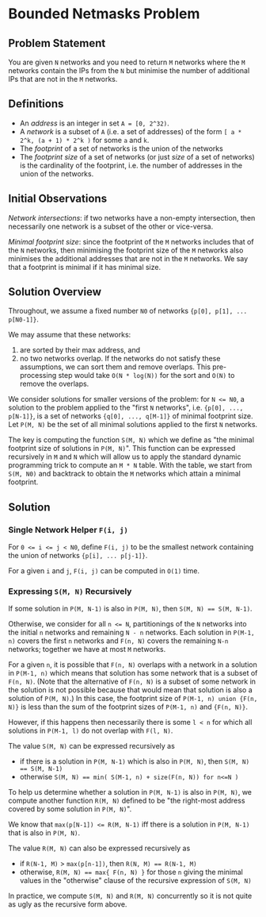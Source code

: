 # Bounded Netmasks Problem

## Problem Statement

You are given `N` networks and you need to return `M` networks where the `M` networks contain the IPs from the `N` but minimise the number of additional IPs that are not in the `M` networks.

## Definitions

* An *address* is an integer in set `A = [0, 2^32)`.
* A *network* is a subset of `A` (i.e. a set of addresses) of the form `[ a * 2^k, (a + 1) * 2^k )` for some `a` and `k`.
* The *footprint* of a set of networks is the union of the networks
* The *footprint size* of a set of networks (or just *size* of a set of networks) is the cardinality of the footprint, i.e. the number of addresses in the union of the networks.
   
## Initial Observations

*Network intersections*: if two networks have a non-empty intersection, then necessarily one network is a subset of the other or vice-versa.

*Minimal footprint size*: since the footprint of the `M` networks includes that of the `N` networks, then minimising the footprint size of the `M` networks also minimises the additional addresses that are not in the `M` networks.  We say that a footprint is minimal if it has minimal size.

## Solution Overview

Throughout, we assume a fixed number `N0` of networks `{p[0], p[1], ... p[N0-1]}`.

We may assume that these networks:
1. are sorted by their max address, and
2. no two networks overlap.
If the networks do not satisfy these assumptions, we can sort them and remove overlaps.  This pre-processing step would take `O(N * log(N))` for the sort and `O(N)` to remove the overlaps.

We consider solutions for smaller versions of the problem: for `N <= N0`, a solution to the problem applied to the "first `N` networks", i.e. `{p[0], ..., p[N-1]}`, is a set of networks `{q[0], ..., q[M-1]}` of minimal footprint size.  Let `P(M, N)` be the set of all minimal solutions applied to the first `N` networks.

The key is computing the function `S(M, N)` which we define as "the minimal footprint size of solutions in `P(M, N)`".  This function can be expressed recursively in `M` and `N` which will allow us to apply the standard dynamic programming trick to compute an `M * N` table.  With the table, we start from `S(M, N0)` and backtrack to obtain the `M` networks which attain a minimal footprint.

## Solution

### Single Network Helper `F(i, j)`

For `0 <= i <= j < N0`, define `F(i, j)` to be the smallest network containing the union of networks `{p[i], ... p[j-1]}`.

For a given `i` and `j`, `F(i, j)` can be computed in `O(1)` time.

### Expressing `S(M, N)` Recursively

If some solution in `P(M, N-1)` is also in `P(M, N)`, then `S(M, N) == S(M, N-1)`.

Otherwise, we consider for all `n <= N`, partitionings of the `N` networks into the initial `n` networks and remaining `N - n` networks.  Each solution in `P(M-1, n)` covers the first `n` networks and `F(n, N)` covers the remaining `N-n` networks; together we have at most `M` networks.

For a given `n`, it is possible that `F(n, N)` overlaps with a network in a solution in `P(M-1, n)` which means that solution has some network that is a subset of `F(n, N)`.  (Note that the alternative of `F(n, N)` is a subset of some network in the solution is not possible because that would mean that solution is also a solution of `P(M, N)`.)  In this case, the footprint size of `P(M-1, n) union {F(n, N)}` is less than the sum of the footprint sizes of `P(M-1, n)` and `{F(n, N)}`.

However, if this happens then necessarily there is some `l < n` for which all solutions in `P(M-1, l)` do not overlap with `F(l, N)`.

The value `S(M, N)` can be expressed recursively as
* if there is a solution in `P(M, N-1)` which is also in `P(M, N)`, then `S(M, N) == S(M, N-1)`
* otherwise `S(M, N) == min( S(M-1, n) + size(F(n, N)) for n<=N )`

To help us determine whether a solution in `P(M, N-1)` is also in `P(M, N)`, we compute another function `R(M, N)` defined to be "the right-most address covered by some solution in `P(M, N)`".

We know that `max(p[N-1]) <= R(M, N-1)` iff there is a solution in `P(M, N-1)` that is also in `P(M, N)`.

The value `R(M, N)` can also be expressed recursively as
* if `R(N-1, M)` > `max(p[n-1])`, then `R(N, M) == R(N-1, M)`
* otherwise, `R(M, N) == max{ F(n, N) }` for those `n` giving the minimal values in the "otherwise" clause of the recursive expression of `S(M, N)`

In practice, we compute `S(M, N)` and `R(M, N)` concurrently so it is not quite as ugly as the recursive form above.